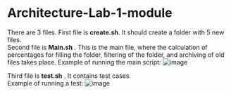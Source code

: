# Architecture-Lab-1-module
There are 3 files.
First file is **create.sh**. It should create a folder with 5 new files.    
Second file is **Main.sh** . This is the main file, where the calculation of percentages for filling the folder, filtering of the folder, and archiving of old files takes place.
Example of running the main script:
![image](https://github.com/user-attachments/assets/1153d74d-208f-4821-8562-5b6eb3bda0c8)    
    
Third file is **test.sh** . It contains test cases.    
Example of running a test: 
![image](https://github.com/user-attachments/assets/1db8bc51-523b-4fd4-98e4-ee6b06411a04)

